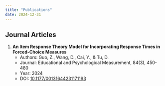 ```yaml
---
title: "Publications"
date: 2024-12-31
---
```


## Journal Articles

1. **An Item Response Theory Model for Incorporating Response Times in Forced-Choice Measures**
   - Authors: Guo, Z., Wang, D., Cai, Y., & Tu, D.
   - Journal: Educational and Psychological Measurement, 84(3), 450-480
   - Year: 2024
   - DOI: [10.1177/00131644231171193](https://doi.org/10.1177/00131644231171193)
